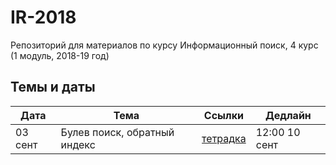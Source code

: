 # IR-2018
Репозиторий для материалов по курсу Информационный поиск, 4 курс (1 модуль, 2018-19 год)

## Темы и даты

|  Дата  |            Тема            |  Ссылки                                   |   Дедлайн    |
|--------|----------------------------|-------------------------------------------|--------------|
|03 сент |Булев поиск, обратный индекс|[тетрадка](./sem01_index/sem1_Индекс.ipynb)|12:00 10 сент |
